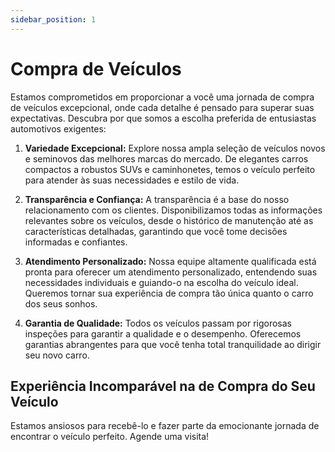 ```yaml
---
sidebar_position: 1
---
```


# Compra de Veículos

Estamos comprometidos em proporcionar a você uma jornada de compra de veículos excepcional, onde cada detalhe é pensado para superar suas expectativas. Descubra por que somos a escolha preferida de entusiastas automotivos exigentes:

1. **Variedade Excepcional:**
Explore nossa ampla seleção de veículos novos e seminovos das melhores marcas do mercado. De elegantes carros compactos a robustos SUVs e caminhonetes, temos o veículo perfeito para atender às suas necessidades e estilo de vida.

2. **Transparência e Confiança:**
A transparência é a base do nosso relacionamento com os clientes. Disponibilizamos todas as informações relevantes sobre os veículos, desde o histórico de manutenção até as características detalhadas, garantindo que você tome decisões informadas e confiantes.

3. **Atendimento Personalizado:**
Nossa equipe altamente qualificada está pronta para oferecer um atendimento personalizado, entendendo suas necessidades individuais e guiando-o na escolha do veículo ideal. Queremos tornar sua experiência de compra tão única quanto o carro dos seus sonhos.

4. **Garantia de Qualidade:**
Todos os veículos passam por rigorosas inspeções para garantir a qualidade e o desempenho. Oferecemos garantias abrangentes para que você tenha total tranquilidade ao dirigir seu novo carro.

## Experiência Incomparável na de Compra do Seu Veículo

Estamos ansiosos para recebê-lo e fazer parte da emocionante jornada de encontrar o veículo perfeito. Agende uma visita!
